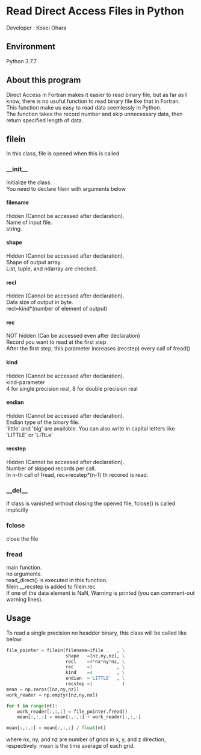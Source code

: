 # Read Direct Access Files in Python

Developer : Kosei Ohara

## Environment
Python 3.7.7


## About this program
Direct Access in Fortran makes it easier to read binary file, but as far as I know, there is 
no usuful function to read binary file like that in Fortran.  
This function make us easy to read data seemlessly in Python.  
The function takes the record number and skip unnecessary data, then return specified length of data.


## filein
In this class, file is opened when this is called

### \_\_init\_\_
Initialize the class.  
You need to declare filein with arguments below

#### filename
Hidden (Cannot be accessed after declaration).  
Name of input file.  
string.  

#### shape
Hidden (Cannot be accessed after declaration).  
Shape of output array.  
List, tuple, and ndarray are checked.

#### recl
Hidden (Cannot be accessed after declaration).  
Data size of output in byte.  
recl=kind*(number of element of output)  

#### rec
NOT hidden (Can be accessed even after declaration)  
Record you want to read at the first step  
After the first step, this parameter increases (recstep) every call of fread()

#### kind
Hidden (Cannot be accessed after declaration).  
kind-parameter  
4 for single precision real, 8 for double precision real

#### endian
Hidden (Cannot be accessed after declaration).  
Endian type of the binary file.  
'little' and 'big' are available. You can also write in capital letters like 'LITTLE' or 'LiTtLe'

#### recstep
Hidden (Cannot be accessed after declaration).  
Number of skipped records per call.  
In n-th call of fread, rec+recstep*(n-1) th recored is read.

### \_\_del\_\_
If class is vanished without closing the opened file, fclose() is called implicitly
    
### fclose
close the file

### fread
main function.  
no arguments.  
read_direct() is executed in this function.  
filein.\_\_recstep is added to filein.rec  
If one of the data element is NaN, Warning is printed (you can comment-out warning lines).

## Usage
To read a single precision no headder binary, this class will be called like below:
```Python
file_pointer = filein(filename=ifile     , \
                      shape   =[nz,ny,nz], \
                      recl    =4*nx*ny*nz, \
                      rec     =1         , \
                      kind    =4         , \
                      endian  ='LITTLE'  , \
                      recstep =1           )
mean = np.zeros([nz,ny,nz])
work_reader = np.empty([nz,ny,nx])

for t in range(nt):
    work_reader[:,:,:] = file_pointer.fread()
    mean[:,:,:] = mean[:,:,:] + work_reader[:,:,:]

mean[:,:,:] = mean[:,:,:] / float(nt)
```
where nx, ny, and nz are number of grids in x, y, and z direction, respectively.
mean is the time average of each grid.


